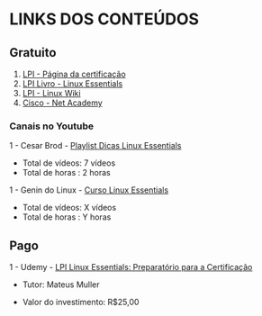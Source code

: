 # LINKS DOS CONTEÚDOS

## Gratuito
<ol>

<li><a href="https://www.lpi.org/pt-br/our-certifications/linux-essentials-overview/"> LPI - Página da certificação</a></li>
<li><a href="https://learning.lpi.org/pt/learning-materials/010-160/">LPI Livro - Linux Essentials</a></li>
<li><a href="https://wiki.lpi.org/wiki/LinuxEssentials_Objectives_V1.6(PT-BR)"> LPI - Linux Wiki</a></li>
<li><a href="https://www.netacad.com"> Cisco - Net Academy</a></li>

</ol>


### Canais no Youtube

1 - Cesar Brod - [Playlist Dicas Linux Essentials](https://www.youtube.com/watch?v=tSM1KdRdFM0&list=PLhxH0n_NvJLcv4wwvoaw7-pIavnJfgK6b)

 - Total de vídeos: 7 vídeos
 - Total de horas : 2 horas

1 - Genin do Linux - [Curso Linux Essentials](https://www.youtube.com/watch?v=tSM1KdRdFM0&list=PLhxH0n_NvJLcv4wwvoaw7-pIavnJfgK6b)

 - Total de vídeos: X vídeos
 - Total de horas : Y horas

## Pago

1 - Udemy - [LPI Linux Essentials: Preparatório para a Certificação](https://www.udemy.com/course/lpi-linux-essentials/)

 - Tutor: Mateus Muller

 - Valor do investimento: R$25,00
